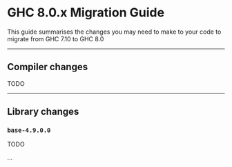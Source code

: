 


# GHC 8.0.x Migration Guide



This guide summarises the changes you may need to make to your code to migrate from GHC 7.10 to GHC 8.0


---


## Compiler changes



TODO


---


## Library changes


### `base-4.9.0.0`



TODO



...


